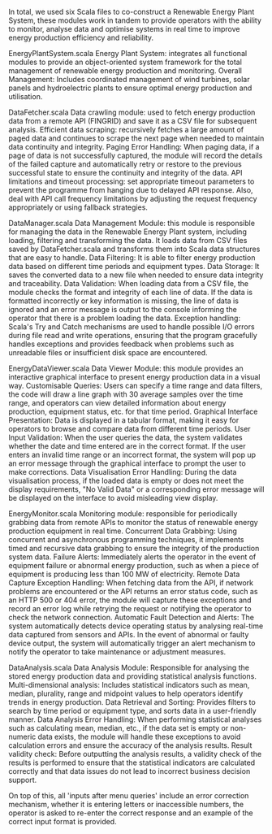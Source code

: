 In total, we used six Scala files to co-construct a Renewable Energy Plant System, these modules work in tandem to provide operators with the ability to monitor, analyse data and optimise systems in real time to improve energy production efficiency and reliability.

EnergyPlantSystem.scala
Energy Plant System: integrates all functional modules to provide an object-oriented system framework for the total management of renewable energy production and monitoring.
Overall Management: Includes coordinated management of wind turbines, solar panels and hydroelectric plants to ensure optimal energy production and utilisation.

DataFetcher.scala
Data crawling module: used to fetch energy production data from a remote API (FINGRID) and save it as a CSV file for subsequent analysis.
Efficient data scraping: recursively fetches a large amount of paged data and continues to scrape the next page when needed to maintain data continuity and integrity.
Paging Error Handling: When paging data, if a page of data is not successfully captured, the module will record the details of the failed capture and automatically retry or restore to the previous successful state to ensure the continuity and integrity of the data.
API limitations and timeout processing: set appropriate timeout parameters to prevent the programme from hanging due to delayed API response. Also, deal with API call frequency limitations by adjusting the request frequency appropriately or using fallback strategies.

DataManager.scala
Data Management Module: this module is responsible for managing the data in the Renewable Energy Plant system, including loading, filtering and transforming the data. It loads data from CSV files saved by DataFetcher.scala and transforms them into Scala data structures that are easy to handle.
Data Filtering: It is able to filter energy production data based on different time periods and equipment types.
Data Storage: It saves the converted data to a new file when needed to ensure data integrity and traceability.
Data Validation: When loading data from a CSV file, the module checks the format and integrity of each line of data. If the data is formatted incorrectly or key information is missing, the line of data is ignored and an error message is output to the console informing the operator that there is a problem loading the data.
Exception handling: Scala's Try and Catch mechanisms are used to handle possible I/O errors during file read and write operations, ensuring that the program gracefully handles exceptions and provides feedback when problems such as unreadable files or insufficient disk space are encountered.

EnergyDataViewer.scala
Data Viewer Module: this module provides an interactive graphical interface to present energy production data in a visual way.
Customisable Queries: Users can specify a time range and data filters, the code will draw a line graph with 30 average samples over the time range, and operators can view detailed information about energy production, equipment status, etc. for that time period.
Graphical Interface Presentation: Data is displayed in a tabular format, making it easy for operators to browse and compare data from different time periods.
User Input Validation: When the user queries the data, the system validates whether the date and time entered are in the correct format. If the user enters an invalid time range or an incorrect format, the system will pop up an error message through the graphical interface to prompt the user to make corrections.
Data Visualisation Error Handling: During the data visualisation process, if the loaded data is empty or does not meet the display requirements, "No Valid Data" or a corresponding error message will be displayed on the interface to avoid misleading view display.

EnergyMonitor.scala
Monitoring module: responsible for periodically grabbing data from remote APIs to monitor the status of renewable energy production equipment in real time.
Concurrent Data Grabbing: Using concurrent and asynchronous programming techniques, it implements timed and recursive data grabbing to ensure the integrity of the production system data.
Failure Alerts: Immediately alerts the operator in the event of equipment failure or abnormal energy production, such as when a piece of equipment is producing less than 100 MW of electricity.
Remote Data Capture Exception Handling: When fetching data from the API, if network problems are encountered or the API returns an error status code, such as an HTTP 500 or 404 error, the module will capture these exceptions and record an error log while retrying the request or notifying the operator to check the network connection.
Automatic Fault Detection and Alerts: The system automatically detects device operating status by analysing real-time data captured from sensors and APIs. In the event of abnormal or faulty device output, the system will automatically trigger an alert mechanism to notify the operator to take maintenance or adjustment measures.

DataAnalysis.scala
Data Analysis Module: Responsible for analysing the stored energy production data and providing statistical analysis functions.
Multi-dimensional analysis: Includes statistical indicators such as mean, median, plurality, range and midpoint values to help operators identify trends in energy production.
Data Retrieval and Sorting: Provides filters to search by time period or equipment type, and sorts data in a user-friendly manner.
Data Analysis Error Handling: When performing statistical analyses such as calculating mean, median, etc., if the data set is empty or non-numeric data exists, the module will handle these exceptions to avoid calculation errors and ensure the accuracy of the analysis results.
Result validity check: Before outputting the analysis results, a validity check of the results is performed to ensure that the statistical indicators are calculated correctly and that data issues do not lead to incorrect business decision support.

On top of this, all 'inputs after menu queries' include an error correction mechanism, whether it is entering letters or inaccessible numbers, the operator is asked to re-enter the correct response and an example of the correct input format is provided.
